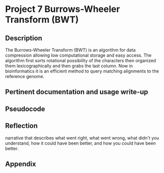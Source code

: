 # Project 7 Burrows-Wheeler Transform (BWT)
## Description 

The Burrows-Wheeler Transform (BWT) is an algorithm for data compression allowing low computational storage and easy access. The algorithm first sorts rotational possibility of the characters then organized them lexicographically and then grabs the last column. Now in bioinformatics it is an efficient method to query matching alignments to the reference genome.

## Pertinent documentation and usage write-up

## Pseudocode
## Reflection 
narrative that describes what went right, what went wrong, what didn't you understand, how it could have been better, and how you could have been better.
## Appendix

